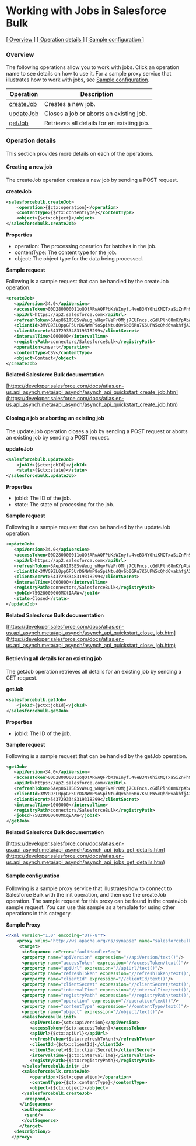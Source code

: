 # Working with Jobs in Salesforce Bulk

[[  Overview ]](#overview)  [[ Operation details ]](#operation-details)  [[  Sample configuration  ]](#sample-configuration)

### Overview 

The following operations allow you to work with jobs. Click an operation name to see details on how to use it.
For a sample proxy service that illustrates how to work with jobs, see [Sample configuration](#sample-configuration).

| Operation        | Description |
| ------------- |-------------|
| [createJob](#creating-a-new-job)    | Creates a new job. |
| [updateJob](#closing-a-job-or-aborting-an-existing-job)      | Closes a job or aborts an existing job. |
| [getJob](#retrieving-messages-published-to-a-topic)      | Retrieves all details for an existing job. |

### Operation details

This section provides more details on each of the operations.

#### Creating a new job
The createJob operation creates a new job by sending a POST request.

**createJob**
```xml
<salesforcebulk.createJob>
    <operation>{$ctx:operation}</operation>
    <contentType>{$ctx:contentType}</contentType>
    <object>{$ctx:object}</object>
</salesforcebulk.createJob>
```

**Properties**
* operation: The processing operation for batches in the job.
* contentType: The content type for the job.
* object: The object type for the data being processed.

**Sample request**

Following is a sample request that can be handled by the createJob operation.

```xml
<createJob>
   <apiVersion>34.0</apiVersion>
   <accessToken>00D280000011oQO!ARwAQFPbKzWInyf.4veB3NY0hiKNQTxaSiZnPh9AybHplDpix34y_UOdwiKcL3e1_IquaUuO3A54A4thmSplNUQei9ARsNFV</accessToken>
   <apiUrl>https://ap2.salesforce.com</apiUrl>
   <refreshToken>5Aep861TSESvWeug_wHqvFVePrOMjj7CUFncs.cGdlPln68mKYpAbAJ9l7A5FTFsmqFY8Jl0m6fkIMWkIKc4WKL</refreshToken>
   <clientId>3MVG9ZL0ppGP5UrDGNWmP9oSpiNtudQv6b06Ru7K6UPW5xQhd6vakhfjA2HUGsLSpDOQmO8JGozttODpABcnY</clientId>
   <clientSecret>5437293348319318299</clientSecret>
   <intervalTime>1000000</intervalTime>
   <registryPath>connectors/SalesforceBulk</registryPath>
   <operation>insert</operation>
   <contentType>CSV</contentType>
   <object>Contact</object>
</createJob>
```

**Related Salesforce Bulk documentation**

[https://developer.salesforce.com/docs/atlas.en-us.api_asynch.meta/api_asynch/asynch_api_quickstart_create_job.htm](https://developer.salesforce.com/docs/atlas.en-us.api_asynch.meta/api_asynch/asynch_api_quickstart_create_job.htm)

#### Closing a job or aborting an existing job

The updateJob operation closes a job by sending a POST request or aborts an existing job by sending a POST request.

**updateJob**
```xml
<salesforcebulk.updateJob>
    <jobId>{$ctx:jobId}</jobId>
    <state>{$ctx:state}</state>
</salesforcebulk.updateJob>
```

**Properties**
* jobId: The ID of the job.
* state: The state of processing for the job.

**Sample request**

Following is a sample request that can be handled by the updateJob operation.

```xml
<updateJob>
   <apiVersion>34.0</apiVersion>
   <accessToken>00D280000011oQO!ARwAQFPbKzWInyf.4veB3NY0hiKNQTxaSiZnPh9AybHplDpix34y_UOdwiKcL3e1_IquaUuO3A54A4thmSplNUQei9ARsNFV</accessToken>
   <apiUrl>https://ap2.salesforce.com</apiUrl>
   <refreshToken>5Aep861TSESvWeug_wHqvFVePrOMjj7CUFncs.cGdlPln68mKYpAbAJ9l7A5FTFsmqFY8Jl0m6fkIMWkIKc4WKL</refreshToken>
   <clientId>3MVG9ZL0ppGP5UrDGNWmP9oSpiNtudQv6b06Ru7K6UPW5xQhd6vakhfjA2HUGsLSpDOQmO8JGozttODpABcnY</clientId>
   <clientSecret>5437293348319318299</clientSecret>
   <intervalTime>1000000</intervalTime>
   <registryPath>connectors/SalesforceBulk</registryPath>
   <jobId>75028000000MCtIAAW</jobId>
   <state>Closed</state>
</updateJob>
```
**Related Salesforce Bulk documentation**

[https://developer.salesforce.com/docs/atlas.en-us.api_asynch.meta/api_asynch/asynch_api_quickstart_close_job.htm](https://developer.salesforce.com/docs/atlas.en-us.api_asynch.meta/api_asynch/asynch_api_quickstart_close_job.htm)

#### Retrieving all details for an existing job

The getJob operation retrieves all details for an existing job by sending a GET request.

**getJob**
```xml
<salesforcebulk.getJob>
    <jobId>{$ctx:jobId}</jobId>
</salesforcebulk.getJob>
```

**Properties**
* jobId: The ID of the job.

**Sample request**

Following is a sample request that can be handled by the getJob operation.

```xml
<getJob>
   <apiVersion>34.0</apiVersion>
   <accessToken>00D280000011oQO!ARwAQFPbKzWInyf.4veB3NY0hiKNQTxaSiZnPh9AybHplDpix34y_UOdwiKcL3e1_IquaUuO3A54A4thmSplNUQei9ARsNFV</accessToken>
   <apiUrl>https://ap2.salesforce.com</apiUrl>
   <refreshToken>5Aep861TSESvWeug_wHqvFVePrOMjj7CUFncs.cGdlPln68mKYpAbAJ9l7A5FTFsmqFY8Jl0m6fkIMWkIKc4WKL</refreshToken>
   <clientId>3MVG9ZL0ppGP5UrDGNWmP9oSpiNtudQv6b06Ru7K6UPW5xQhd6vakhfjA2HUGsLSpDOQmO8JGozttODpABcnY</clientId>
   <clientSecret>5437293348319318299</clientSecret>
   <intervalTime>1000000</intervalTime>
   <registryPath>connectors/SalesforceBulk</registryPath>
   <jobId>75028000000MCqEAAW</jobId>
</getJob>
```
**Related Salesforce Bulk documentation**

[https://developer.salesforce.com/docs/atlas.en-us.api_asynch.meta/api_asynch/asynch_api_jobs_get_details.htm](https://developer.salesforce.com/docs/atlas.en-us.api_asynch.meta/api_asynch/asynch_api_jobs_get_details.htm)

#### Sample configuration

Following is a sample proxy service that illustrates how to connect to Salesforce Bulk with the init operation, and then use the createJob operation. The sample request for this proxy can be found in the createJob sample request. You can use this sample as a template for using other operations in this category.

**Sample Proxy**
```xml
<?xml version="1.0" encoding="UTF-8"?>
    <proxy xmlns="http://ws.apache.org/ns/synapse" name="salesforcebulk_createJob" transports="https,http" statistics="disable" trace="disable" startOnLoad="true">
     <target>
      <inSequence onError="faultHandlerSeq">
      <property name="apiVersion" expression="//apiVersion/text()"/>
      <property name="accessToken" expression="//accessToken/text()"/>
      <property name="apiUrl" expression="//apiUrl/text()"/>
      <property name="refreshToken" expression="//refreshToken/text()"/>
      <property name="clientId" expression="//clientId/text()"/>
      <property name="clientSecret" expression="//clientSecret/text()"/>
      <property name="intervalTime" expression="//intervalTime/text()"/>
      <property name="registryPath" expression="//registryPath/text()"/>
      <property name="operation" expression="//operation/text()"/>
      <property name="contentType" expression="//contentType/text()"/>
      <property name="object" expression="//object/text()"/>   
      <salesforcebulk.init>
         <apiVersion>{$ctx:apiVersion}</apiVersion>
         <accessToken>{$ctx:accessToken}</accessToken>
         <apiUrl>{$ctx:apiUrl}</apiUrl>
         <refreshToken>{$ctx:refreshToken}</refreshToken>
         <clientId>{$ctx:clientId}</clientId>
         <clientSecret>{$ctx:clientSecret}</clientSecret>
         <intervalTime>{$ctx:intervalTime}</intervalTime>
         <registryPath>{$ctx:registryPath}</registryPath>
      </salesforcebulk.init> it>
      <salesforcebulk.createJob>
         <operation>{$ctx:operation}</operation>
         <contentType>{$ctx:contentType}</contentType>
         <object>{$ctx:object}</object>
      </salesforcebulk.createJob>
       <respond/>
     </inSequence>
      <outSequence>
       <send/>
      </outSequence>
     </target>
   <description/>
  </proxy>
```